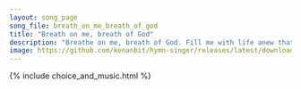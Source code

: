 ```yaml
---
layout: song_page
song_file: breath_on_me_breath_of_god
title: "Breath on me, breath of God"
description: "Breathe on me, breath of God. Fill me with life anew that I may love what thou dost love, and do what thou wouldst do.  Breath on me, breath of God, u... english theist 4part musicbyother textbyother"
image: https://github.com/kenanbit/hymn-singer/releases/latest/download/breath_on_me_breath_of_god-trad.png
---
```


{% include choice_and_music.html %}
